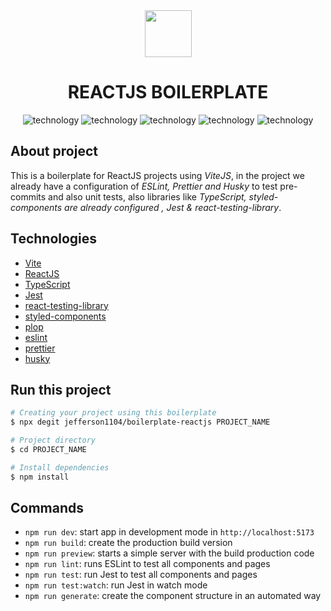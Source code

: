 <div align="center" style="margin-bottom: 20px;">
  <div>
    <img src="./public/vite.svg" width="75" />
    <h1>REACTJS BOILERPLATE</h1>
  </div>
  <div align="center">
    <img alt="technology" src="https://img.shields.io/badge/Vite-B73BFE?style=for-the-badge&logo=vite&logoColor=FFD62E">
    <img alt="technology" src="https://img.shields.io/badge/React-20232A?style=for-the-badge&logo=react&logoColor=61DAFB">
    <img alt="technology" src="https://img.shields.io/badge/TypeScript-007ACC?style=for-the-badge&logo=typescript&logoColor=white">
    <img alt="technology" src="https://img.shields.io/badge/Jest-C21325?style=for-the-badge&logo=jest&logoColor=white">
    <img alt="technology" src="https://img.shields.io/badge/styled--components-DB7093?style=for-the-badge&logo=styled-components&logoColor=white">
  </div>
</div>

## About project
This is a boilerplate for ReactJS projects using *ViteJS*, in the project we already have a configuration of *ESLint, Prettier and Husky* to test pre-commits and also unit tests, also libraries like *TypeScript, styled-components are already configured , Jest & react-testing-library*.

## Technologies
- [Vite](https://vitejs.dev/)
- [ReactJS](https://pt-br.reactjs.org/)
- [TypeScript](https://www.typescriptlang.org/docs/)
- [Jest](https://jestjs.io/pt-BR/)
- [react-testing-library](https://testing-library.com/docs/react-testing-library/intro/)
- [styled-components](https://styled-components.com/)
- [plop](https://plopjs.com/)
- [eslint](https://eslint.org/)
- [prettier](https://prettier.io/)
- [husky](https://typicode.github.io/husky/)


## Run this project
```bash
# Creating your project using this boilerplate
$ npx degit jefferson1104/boilerplate-reactjs PROJECT_NAME

# Project directory
$ cd PROJECT_NAME

# Install dependencies
$ npm install
```

## Commands

- `npm run dev`: start app in development mode in `http://localhost:5173`
- `npm run build`: create the production build version
- `npm run preview`: starts a simple server with the build production code
- `npm run lint`: runs ESLint to test all components and pages
- `npm run test`: run Jest to test all components and pages
- `npm run test:watch`: run Jest in watch mode
- `npm run generate`: create the component structure in an automated way
